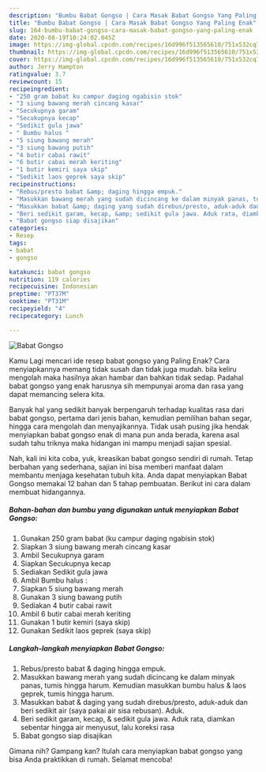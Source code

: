 ```yaml
---
description: "Bumbu Babat Gongso | Cara Masak Babat Gongso Yang Paling Enak"
title: "Bumbu Babat Gongso | Cara Masak Babat Gongso Yang Paling Enak"
slug: 164-bumbu-babat-gongso-cara-masak-babat-gongso-yang-paling-enak
date: 2020-08-19T10:24:02.045Z
image: https://img-global.cpcdn.com/recipes/16d996f513565610/751x532cq70/babat-gongso-foto-resep-utama.jpg
thumbnail: https://img-global.cpcdn.com/recipes/16d996f513565610/751x532cq70/babat-gongso-foto-resep-utama.jpg
cover: https://img-global.cpcdn.com/recipes/16d996f513565610/751x532cq70/babat-gongso-foto-resep-utama.jpg
author: Jerry Hampton
ratingvalue: 3.7
reviewcount: 15
recipeingredient:
- "250 gram babat ku campur daging ngabisin stok"
- "3 siung bawang merah cincang kasar"
- "Secukupnya garam"
- "Secukupnya kecap"
- "Sedikit gula jawa"
- " Bumbu halus "
- "5 siung bawang merah"
- "3 siung bawang putih"
- "4 butir cabai rawit"
- "6 butir cabai merah keriting"
- "1 butir kemiri saya skip"
- "Sedikit laos geprek saya skip"
recipeinstructions:
- "Rebus/presto babat &amp; daging hingga empuk."
- "Masukkan bawang merah yang sudah dicincang ke dalam minyak panas, tumis hingga harum. Kemudian masukkan bumbu halus &amp; laos geprek, tumis hingga harum."
- "Masukkan babat &amp; daging yang sudah direbus/presto, aduk-aduk dan beri sedikit air (saya pakai air sisa rebusan). Aduk."
- "Beri sedikit garam, kecap, &amp; sedikit gula jawa. Aduk rata, diamkan sebentar hingga air menyusut, lalu koreksi rasa"
- "Babat gongso siap disajikan"
categories:
- Resep
tags:
- babat
- gongso

katakunci: babat gongso 
nutrition: 119 calories
recipecuisine: Indonesian
preptime: "PT37M"
cooktime: "PT31M"
recipeyield: "4"
recipecategory: Lunch

---
```



![Babat Gongso](https://img-global.cpcdn.com/recipes/16d996f513565610/751x532cq70/babat-gongso-foto-resep-utama.jpg)

Kamu Lagi mencari ide resep babat gongso yang Paling Enak? Cara menyiapkannya memang tidak susah dan tidak juga mudah. bila keliru mengolah maka hasilnya akan hambar dan bahkan tidak sedap. Padahal babat gongso yang enak harusnya sih mempunyai aroma dan rasa yang dapat memancing selera kita.

Banyak hal yang sedikit banyak berpengaruh terhadap kualitas rasa dari babat gongso, pertama dari jenis bahan, kemudian pemilihan bahan segar, hingga cara mengolah dan menyajikannya. Tidak usah pusing jika hendak menyiapkan babat gongso enak di mana pun anda berada, karena asal sudah tahu triknya maka hidangan ini mampu menjadi sajian spesial.




Nah, kali ini kita coba, yuk, kreasikan babat gongso sendiri di rumah. Tetap berbahan yang sederhana, sajian ini bisa memberi manfaat dalam membantu menjaga kesehatan tubuh kita. Anda dapat menyiapkan Babat Gongso memakai 12 bahan dan 5 tahap pembuatan. Berikut ini cara dalam membuat hidangannya.

<!--inarticleads1-->

##### Bahan-bahan dan bumbu yang digunakan untuk menyiapkan Babat Gongso:

1. Gunakan 250 gram babat (ku campur daging ngabisin stok)
1. Siapkan 3 siung bawang merah cincang kasar
1. Ambil Secukupnya garam
1. Siapkan Secukupnya kecap
1. Sediakan Sedikit gula jawa
1. Ambil  Bumbu halus :
1. Siapkan 5 siung bawang merah
1. Gunakan 3 siung bawang putih
1. Sediakan 4 butir cabai rawit
1. Ambil 6 butir cabai merah keriting
1. Gunakan 1 butir kemiri (saya skip)
1. Gunakan Sedikit laos geprek (saya skip)




<!--inarticleads2-->

##### Langkah-langkah menyiapkan Babat Gongso:

1. Rebus/presto babat &amp; daging hingga empuk.
1. Masukkan bawang merah yang sudah dicincang ke dalam minyak panas, tumis hingga harum. Kemudian masukkan bumbu halus &amp; laos geprek, tumis hingga harum.
1. Masukkan babat &amp; daging yang sudah direbus/presto, aduk-aduk dan beri sedikit air (saya pakai air sisa rebusan). Aduk.
1. Beri sedikit garam, kecap, &amp; sedikit gula jawa. Aduk rata, diamkan sebentar hingga air menyusut, lalu koreksi rasa
1. Babat gongso siap disajikan




Gimana nih? Gampang kan? Itulah cara menyiapkan babat gongso yang bisa Anda praktikkan di rumah. Selamat mencoba!
